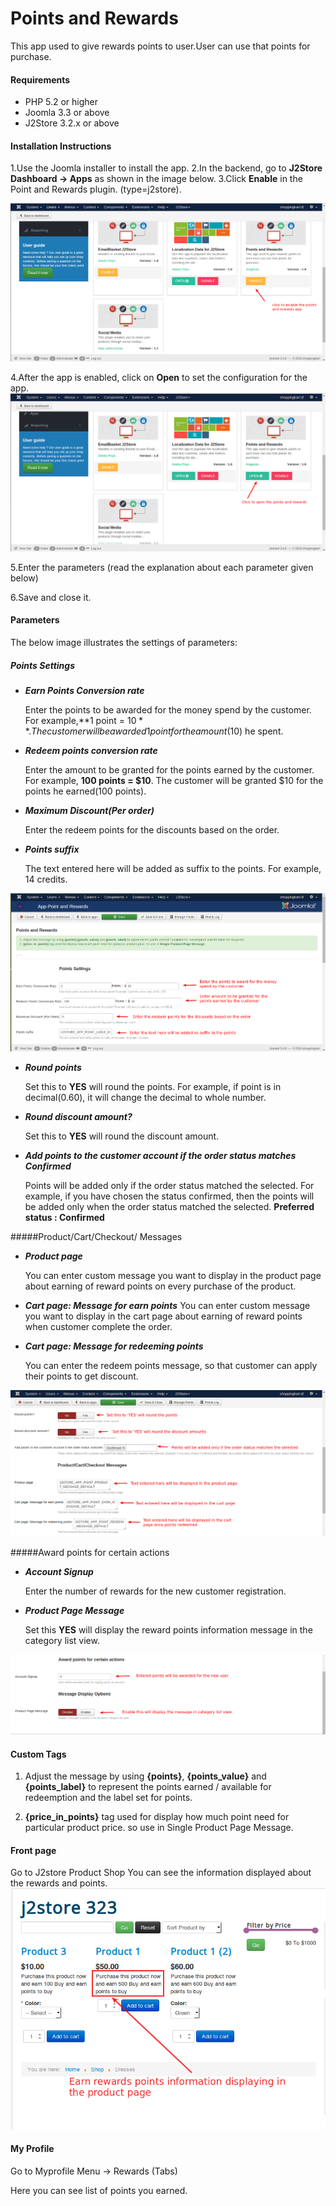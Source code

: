 # Points and Rewards

This app used to give rewards points to user.User can use that points for purchase.

#### Requirements

* PHP 5.2 or higher
* Joomla 3.3 or above
* J2Store 3.2.x or above

#### Installation Instructions
1.Use the Joomla installer to install the app.
2.In the backend, go to **J2Store Dashboard -> Apps** as shown in the image below. 
3.Click **Enable** in the Point and Rewards plugin. (type=j2store). 

![](assets/images/pointsandrewards_enable.png)

4.After the app is enabled, click on **Open** to set the configuration for the app.
![](assets/images/pointsandrewards_open.png)

5.Enter the parameters (read the explanation about each parameter given below)

6.Save and close it.

#### Parameters
The below image illustrates the settings of parameters:

##### Points Settings
* ***Earn Points Conversion rate***

     Enter the points to be awarded for the money spend by the customer. For example,**1 point = $10**. The customer will be awarded 1 point for the amount($10) he spent.
     
* ***Redeem points conversion rate***

     Enter the amount to be granted for the points earned by the customer. For example, **100 points = $10**. The customer will be granted $10 for the points he earned(100 points).
     
* ***Maximum Discount(Per order)***

     Enter the redeem points for the discounts based on the order.
     
* ***Points suffix***

     The text entered here will be added as suffix to the points. For example, 14 credits.
     
![](assets/images/pointsandrewards_setting1.png)

* ***Round points***

     Set this to **YES** will round the points. For example, if point is in decimal(0.60), it will change the decimal to whole number.
     
* ***Round discount amount?***

     Set this to **YES** will round the discount amount.
     
* ***Add points to the customer account if the order status matches Confirmed***

     Points will be added only if the order status matched the selected. For example, if you have chosen the status confirmed, then the points will be added only when the order status matched the selected. **Preferred status : Confirmed**
     
#####Product/Cart/Checkout/ Messages

* ***Product page***

     You can enter custom message you want to display in the product page about earning of reward points on every purchase of the product.
     
* ***Cart page: Message for earn points***
     You can enter custom message you want to display in the cart page about earning of reward points when customer complete the order.
     
* ***Cart page: Message for redeeming points***

     You can enter the redeem points message, so that customer can apply their points to get discount.
     
![](assets/images/pointsandrewards_setting2.png)

#####Award points for certain actions

* ***Account Signup***

     Enter the number of rewards for the new customer registration.
     
* ***Product Page Message***

     Set this **YES** will display the reward points information message in the category list view.
     
![](assets/images/pointsandrewards_setting3.png)
     
    
#### Custom Tags 
  1. Adjust the message by using **{points}**, **{points_value}** and **{points_label}** to represent the points earned / available for redeemption and the label set for points.
  
  2. **{price_in_points}** tag used for display how much point need for particular product price. so use in Single Product Page Message.
  
#### Front page
Go to J2store Product Shop 
You can see the information displayed about the rewards and points.
![](product_page.png)



#### My Profile
 Go to Myprofile Menu -> Rewards (Tabs)
  
  Here you can see list of points you earned.
  



 